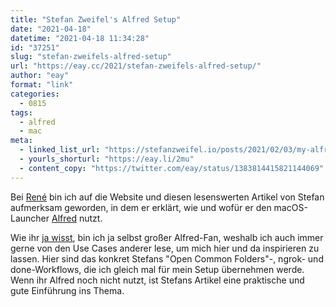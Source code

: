 ```yaml
---
title: "Stefan Zweifel's Alfred Setup"
date: "2021-04-18"
datetime: "2021-04-18 11:34:28"
id: "37251"
slug: "stefan-zweifels-alfred-setup"
url: "https://eay.cc/2021/stefan-zweifels-alfred-setup/"
author: "eay"
format: "link"
categories:
  - 0815
tags:
  - alfred
  - mac
meta:
  - linked_list_url: "https://stefanzweifel.io/posts/2021/02/03/my-alfred-setup/"
  - yourls_shorturl: "https://eay.li/2mu"
  - content_copy: "https://twitter.com/eay/status/1383814415821144069"
---
```


Bei [René](https://microblog.renem.net/2021/04/13/hatte-den-beitrag.html) bin ich auf die Website und diesen lesenswerten Artikel von Stefan aufmerksam geworden, in dem er erklärt, wie und wofür er den macOS-Launcher [Alfred](https://www.alfredapp.com/) nutzt.

Wie ihr [ja wisst](https://eay.cc/?s=Alfred), bin ich ja selbst großer Alfred-Fan, weshalb ich auch immer gerne von den Use Cases anderer lese, um mich hier und da inspirieren zu lassen. Hier sind das konkret Stefans "Open Common Folders"-, ngrok- und done-Workflows, die ich gleich mal für mein Setup übernehmen werde. Wenn ihr Alfred noch nicht nutzt, ist Stefans Artikel eine praktische und gute Einführung ins Thema.
